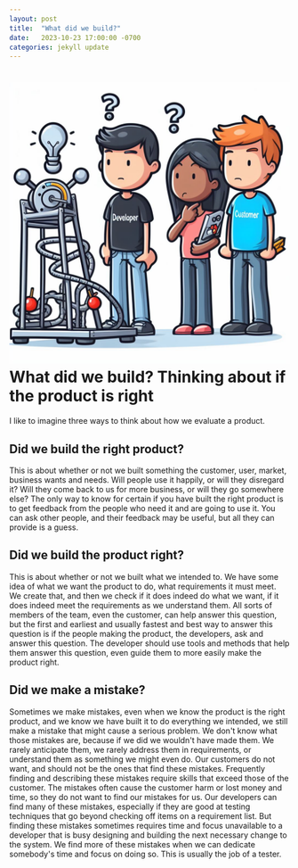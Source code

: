 ```yaml
---
layout: post
title:  "What did we build?"
date:   2023-10-23 17:00:00 -0700
categories: jekyll update
---
```

![Three people looking at a machine](/assets/threepeopleandamachine.jpeg)
What did we build? Thinking about if the product is right
====================
I like to imagine three ways to think about how we evaluate a product.

Did we build the right product?
--------------------
This is about whether or not we built something the customer, user, market, business wants 
and needs. Will people use it happily, or will they disregard it? Will they come back to us for more business, or will they go somewhere else?
The only way to know for certain if you have built the right product is to get feedback from the people who need it
and are going to use it. You can ask other people, and their feedback may be useful, but all they can provide is a guess.

Did we build the product right?
--------------------
This is about whether or not we built what we intended to. We have some idea of what we want the product to do, what requirements it must
meet. We create that, and then we check if it does indeed do what we want, if it does indeed meet the requirements as we understand them.
All sorts of members of the team, even the customer, can help answer this question, but the first and earliest and usually fastest and best
way to answer this question is if the people making the product, the developers, ask and answer this question. The developer should
use tools and methods that help them answer this question, even guide them to more easily make the product right.

Did we make a mistake?
--------------------
Sometimes we make mistakes, even when we know the product is the right product, and we know we have built it to do
everything we intended, we still make a mistake that might cause a serious problem. We don't know what those
mistakes are, because if we did we wouldn't have made them. We rarely anticipate them, we rarely address them in
requirements, or understand them as something we might even do.
Our customers do not want, and should not be the ones that find these mistakes. Frequently finding and describing
these mistakes require skills that exceed those of the customer. The mistakes often cause the customer harm or lost money and time, so they
do not want to find our mistakes for us. Our developers can find many of these mistakes,
especially if they are good at testing techniques that go beyond checking off items on a requirement list. But finding these
mistakes sometimes requires time and focus unavailable to a developer that is busy designing and building the next necessary
change to the system. We find more of these mistakes when we can dedicate somebody's time and focus on doing so. This is usually the job of a tester.


